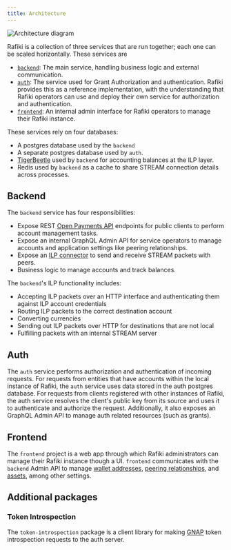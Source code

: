 ```yaml
---
title: Architecture
---
```


![Architecture diagram](/img/rafiki-architecture.png)

Rafiki is a collection of three services that are run together; each one can be scaled horizontally. These services are

- [`backend`](https://github.com/interledger/rafiki/tree/main/packages/backend): The main service, handling business logic and external communication.
- [`auth`](https://github.com/interledger/rafiki/tree/main/packages/auth): The service used for Grant Authorization and authentication. Rafiki provides this as a reference implementation, with the understanding that Rafiki operators can use and deploy their own service for authorization and authentication.
- [`frontend`](https://github.com/interledger/rafiki/tree/main/packages/frontend): An internal admin interface for Rafiki operators to manage their Rafiki instance.

These services rely on four databases:

- A postgres database used by the `backend`
- A separate postgres database used by `auth`.
- [TigerBeetle](https://github.com/coilhq/tigerbeetle) used by `backend` for accounting balances at the ILP layer.
- Redis used by `backend` as a cache to share STREAM connection details across processes.

## Backend

The `backend` service has four responsibilities:

- Expose REST [Open Payments API](https://docs.openpayments.guide/reference) endpoints for public clients to perform account management tasks.
- Expose an internal GraphQL Admin API for service operators to manage accounts and application settings like peering relationships.
- Expose an [ILP connector](../concepts/interledger-protocol/connector.md) to send and receive STREAM packets with peers.
- Business logic to manage accounts and track balances.

The `backend`'s ILP functionality includes:

- Accepting ILP packets over an HTTP interface and authenticating them against ILP account credentials
- Routing ILP packets to the correct destination account
- Converting currencies
- Sending out ILP packets over HTTP for destinations that are not local
- Fulfilling packets with an internal STREAM server

## Auth

The `auth` service performs authorization and authentication of incoming requests. For requests from entities that have accounts within the local instance of Rafiki, the `auth` service uses data stored in the auth postgres database. For requests from clients registered with other instances of Rafiki, the auth service resolves the client's public key from its source and uses it to authenticate and authorize the request. Additionally, it also exposes an GraphQL Admin API to manage auth related resources (such as grants).

## Frontend

The `frontend` project is a web app through which Rafiki administrators can manage their Rafiki instance though a UI. `frontend` communicates with the `backend` Admin API to manage [wallet addresses](/reference/glossary#wallet-address), [peering relationships](/reference/glossary#peer), and [assets](/reference/glossary#asset), among other settings.

## Additional packages

### Token Introspection

The `token-introspection` package is a client library for making [GNAP](/reference/glossary#grant-negotiation-authorization-protocol) token introspection requests to the auth server.
